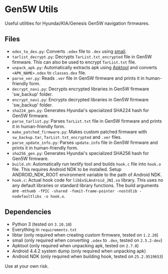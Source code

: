 # Gen5W Utils

Useful utilities for Hyundai/KIA/Genesis Gen5W navigation firmwares.

## Files

- `odex_to_dex.py`: Converts `.odex` file to `.dex` using [smali](https://github.com/JesusFreke/smali).
- `tarlist_decrypt.py`: Decrypts `TarList.txt_encrypted` file in Gen5W firmware. This can also be used to encrypt `TarList.txt` file.
- `unpack_apk.py`: Automatically extracts apk using [Apktool](https://github.com/iBotPeaches/Apktool) and converts `<APK_NAME>.odex` to `classes.dex` file.
- `parse_ver.py`: Reads `.ver` file in Gen5W firmware and prints it in human-friendly form.
- `decrypt_navi.py`: Decrypts encrypted libraries in Gen5W firmware 'sw_backup' folder.
- `encrypt_navi.py`: Encrypts decrypted libraries in Gen5W firmware 'sw_backup' folder.
- `sha224_gen.py`: Generates Hyundai's specialized SHA224 hash for Gen5W firmware.
- `parse_tarlist.py`: Parses `TarList.txt` file in Gen5W firmware and prints it in human-friendly form.
- `make_patched_firmware.py`: Makes custom patched firmware with `sw_backup.tar`, `TarList.txt_encrypted` and `.ver` files.
- `parse_update_info.py`: Parses `update.info` file in Gen5W firmware and prints it in human-friendly form.
- `sha256_gen.py`: Generates Hyundai's specialized SHA256 hash for Gen5W firmware.
- `build.sh`: Automatically run textify tool and builds `hook.c` file into `hook.o` file. This requires Android NDK to be installed. Setup ANDROID_NDK_ROOT environment variable to the path of Android NDK.
- `hook.c`: Actual hook code for `libExSLAndroid_JNI.so` library. This uses no any default libraries or standard library functions. The build arguments are `-mthumb -fPIC -shared -fomit-frame-pointer -nostdlib -nodefaultlibs -o hook.o`.

## Dependencies

- Python 3 (tested on `3.10.10`)
- Everything in `requirements.txt`
- libtar (only required when creating custom firmware, tested on `1.2.20`)
- smali (only required when converting `.odex` to `.dex`, tested on `2.5.2-dev`)
- Apktool (only required when unpacking apk, tested on `2.7.0`)
- Android 4.4.2 system dump (only required when unpacking apk)
- Android NDK (only required when building hook, tested on `25.2.9519653`)

Use at your own risk.
